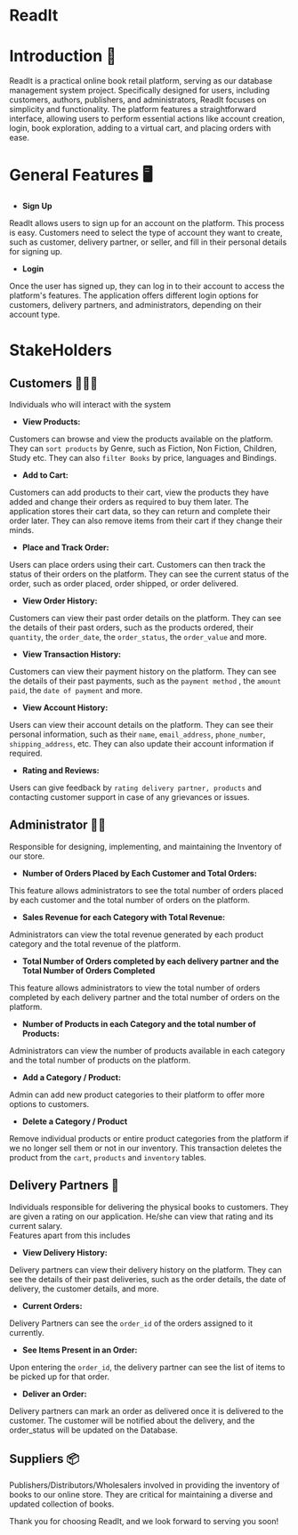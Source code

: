 # ReadIt

# Introduction 📖

ReadIt is a practical online book retail platform, serving as our database management system project. Specifically designed for users, including customers, authors, publishers, and administrators, ReadIt focuses on simplicity and functionality. The platform features a straightforward interface, allowing users to perform essential actions like account creation, login, book exploration, adding to a virtual cart, and placing orders with ease.

# General Features 🖥️

-   **Sign Up**

ReadIt allows users to sign up for an account on the platform. This process is easy. Customers need to select the type of account they want to create, such as customer, delivery partner, or seller, and fill in their personal details for signing up.

-   **Login**

Once the user has signed up, they can log in to their account to access the platform's features. The application offers different login options for customers, delivery partners, and administrators, depending on their account type.

# StakeHolders

## Customers 🧑🏻‍🏫

Individuals who will interact with the system

-   **View Products:**

Customers can browse and view the products available on the platform. They can `sort products` by Genre, such as Fiction, Non Fiction, Children, Study etc. They can also `filter Books` by price, languages and Bindings.

-   **Add to Cart:**

Customers can add products to their cart, view the products they have added and change their orders as required to buy them later. The application stores their cart data, so they can return and complete their order later. They can also remove items from their cart if they change their minds.

-   **Place and Track Order:**

Users can place orders using their cart. Customers can then track the status of their orders on the platform. They can see the current status of the order, such as order placed, order shipped, or order delivered.

-   **View Order History:**

Customers can view their past order details on the platform. They can see the details of their past orders, such as the products ordered, their `quantity`, the `order_date`, the `order_status`, the `order_value` and more.

-   **View Transaction History:**

Customers can view their payment history on the platform. They can see the details of their past payments, such as the `payment method` , the `amount paid`, the `date of payment` and more.

-   **View Account History:**

Users can view their account details on the platform. They can see their personal information, such as their `name`, `email_address`, `phone_number`, `shipping_address`, etc. They can also update their account information if required.

-   **Rating and Reviews:**

Users can give feedback by `rating delivery partner, products` and contacting customer support in case of any grievances or issues.

## Administrator 👨‍✈️

Responsible for designing, implementing, and maintaining the Inventory of our store.

-   **Number of Orders Placed by Each Customer and Total Orders:**

This feature allows administrators to see the total number of orders placed by each customer and the total number of orders on the platform.

-   **Sales Revenue for each Category with Total Revenue:**

Administrators can view the total revenue generated by each product category and the total revenue of the platform.

-   **Total Number of Orders completed by each delivery partner and the Total Number of Orders Completed**

This feature allows administrators to view the total number of orders completed by each delivery partner and the total number of orders on the platform.

-   **Number of Products in each Category and the total number of Products:**

Administrators can view the number of products available in each category and the total number of products on the platform.

-   **Add a Category / Product:**

Admin can add new product categories to their platform to offer more options to customers.

-   **Delete a Category / Product**

Remove individual products or entire product categories from the platform if we no longer sell them or not in our inventory. This transaction deletes the product from the `cart`, `products` and `inventory` tables.

## Delivery Partners 🛵

Individuals responsible for delivering the physical books to customers.
They are given a rating on our application. He/she can view that rating and its current salary.  
Features apart from this includes

-   **View Delivery History:**

Delivery partners can view their delivery history on the platform. They can see the details of their past deliveries, such as the order details, the date of delivery, the customer details, and more.

-   **Current Orders:**

Delivery Partners can see the `order_id` of the orders assigned to it currently.

-   **See Items Present in an Order:**

Upon entering the `order_id`, the delivery partner can see the list of items to be picked up for that order.

-   **Deliver an Order:**

Delivery partners can mark an order as delivered once it is delivered to the customer. The customer will be notified about the delivery, and the order_status will be updated on the Database.

## Suppliers 📦

Publishers/Distributors/Wholesalers involved in providing the inventory of books to our online store. They are critical for maintaining a diverse and updated collection of books.

Thank you for choosing ReadIt, and we look forward to serving you soon!

